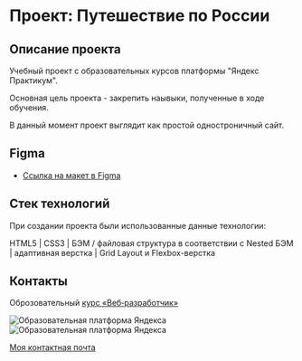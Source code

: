 # Проект: Путешествие по России

## Описание проекта

Учебный проект с образовательных курсов платформы "Яндекс Практикум".

Основная цель проекта - закрепить наывыки, полученные в ходе обучения.

В данный момент проект выглядит как простой одностроничный сайт.

## Figma

* [Ссылка на макет в Figma](https://www.figma.com/file/5S2WSbEFL6awjVWJ0NWL8Q/Sprint-3_-Russia-_-desktop-mobile?node-id=28503%3A0)

## Стек технологий

При создании проекта были использованные данные технологии:

HTML5 | CSS3 | БЭМ / файловая структура в соответствии с Nested БЭМ | адаптивная верстка | Grid Layout и Flexbox-верстка

## Контакты

Оброзовательный  [курс «Веб‑разработчик»](https://practicum.yandex.ru/web/)

![Образовательная платформа Яндекса](https://yastatic.net/q/logoaas/v2/Яндекс.svg?circle=black&color=000&first=white)
![Образовательная платформа Яндекса](https://yastatic.net/q/logoaas/v2/Практикум.svg?color=000)

<a href="mailto:tihanovart@gmail.com">Моя контактная почта</a>